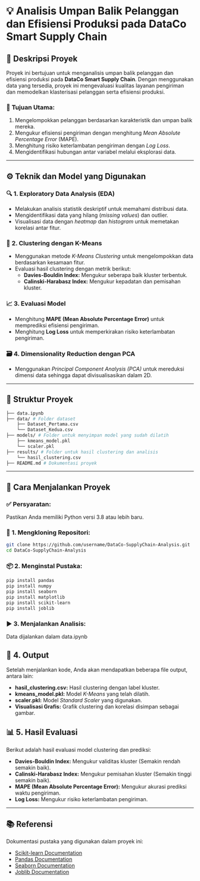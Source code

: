 # 💡 **Analisis Umpan Balik Pelanggan dan Efisiensi Produksi pada DataCo Smart Supply Chain**

## 📑 **Deskripsi Proyek**
Proyek ini bertujuan untuk menganalisis umpan balik pelanggan dan efisiensi produksi pada **DataCo Smart Supply Chain**. Dengan menggunakan data yang tersedia, proyek ini mengevaluasi kualitas layanan pengiriman dan memodelkan klasterisasi pelanggan serta efisiensi produksi. 

### 🎯 **Tujuan Utama:**
1. Mengelompokkan pelanggan berdasarkan karakteristik dan umpan balik mereka.
2. Mengukur efisiensi pengiriman dengan menghitung *Mean Absolute Percentage Error* (MAPE).
3. Menghitung risiko keterlambatan pengiriman dengan *Log Loss*.
4. Mengidentifikasi hubungan antar variabel melalui eksplorasi data.

---------------------------------------------------------

## ⚙️ **Teknik dan Model yang Digunakan**

### 🔍 **1. Exploratory Data Analysis (EDA)**
- Melakukan analisis statistik deskriptif untuk memahami distribusi data.
- Mengidentifikasi data yang hilang (*missing values*) dan outlier.
- Visualisasi data dengan *heatmap* dan *histogram* untuk memetakan korelasi antar fitur.

### 🧠 **2. Clustering dengan K-Means**
- Menggunakan metode *K-Means Clustering* untuk mengelompokkan data berdasarkan kesamaan fitur.
- Evaluasi hasil clustering dengan metrik berikut:
  - **Davies-Bouldin Index:** Mengukur seberapa baik kluster terbentuk.
  - **Calinski-Harabasz Index:** Mengukur kepadatan dan pemisahan kluster.

### 📈 **3. Evaluasi Model**
- Menghitung **MAPE (Mean Absolute Percentage Error)** untuk memprediksi efisiensi pengiriman.
- Menghitung **Log Loss** untuk memperkirakan risiko keterlambatan pengiriman.

### 🗃️ **4. Dimensionality Reduction dengan PCA**
- Menggunakan *Principal Component Analysis (PCA)* untuk mereduksi dimensi data sehingga dapat divisualisasikan dalam 2D.

---------------------------------------------------------

## 📝 **Struktur Proyek**
```bash
├── data.ipynb 
├── data/ # Folder dataset
    ├── Dataset_Pertama.csv
    └── Dataset_Kedua.csv 
├── models/ # Folder untuk menyimpan model yang sudah dilatih
    ├── kmeans_model.pkl
    └── scaler.pkl
├── results/ # Folder untuk hasil clustering dan analisis
    └── hasil_clustering.csv
├── README.md # Dokumentasi proyek
```

---------------------------------------------------------

## 🚀 **Cara Menjalankan Proyek**

### ✅ **Persyaratan:**
Pastikan Anda memiliki Python versi 3.8 atau lebih baru. 

### 🔧 **1. Mengkloning Repositori:**
```bash
git clone https://github.com/username/DataCo-SupplyChain-Analysis.git
cd DataCo-SupplyChain-Analysis
```

### 📦 **2. Menginstal Pustaka:**
```bash
pip install pandas
pip install numpy
pip install seaborn
pip install matplotlib
pip install scikit-learn
pip install joblib
```

### ▶️ **3. Menjalankan Analisis:**
Data dijalankan dalam data.ipynb

## 📂 **4. Output**
Setelah menjalankan kode, Anda akan mendapatkan beberapa file output, antara lain:

- **hasil_clustering.csv:** Hasil clustering dengan label kluster.
- **kmeans_model.pkl:** Model *K-Means* yang telah dilatih.
- **scaler.pkl:** Model *Standard Scaler* yang digunakan.
- **Visualisasi Grafis:** Grafik clustering dan korelasi disimpan sebagai gambar.

## 📊 **5. Hasil Evaluasi**
Berikut adalah hasil evaluasi model clustering dan prediksi:

- **Davies-Bouldin Index:** Mengukur validitas kluster (Semakin rendah semakin baik).
- **Calinski-Harabasz Index:** Mengukur pemisahan kluster (Semakin tinggi semakin baik).
- **MAPE (Mean Absolute Percentage Error):** Mengukur akurasi prediksi waktu pengiriman.
- **Log Loss:** Mengukur risiko keterlambatan pengiriman.

---

## 📚 **Referensi**
Dokumentasi pustaka yang digunakan dalam proyek ini:
- [Scikit-learn Documentation](https://scikit-learn.org/)
- [Pandas Documentation](https://pandas.pydata.org/)
- [Seaborn Documentation](https://seaborn.pydata.org/)
- [Joblib Documentation](https://joblib.readthedocs.io/)




